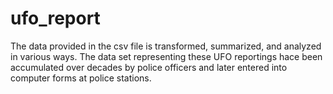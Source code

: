 # ufo_report
The data provided in the csv file is transformed, summarized, and analyzed in various ways. The data set representing these UFO reportings hace been accumulated over decades by police officers and later entered into computer forms at police stations. 
